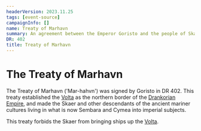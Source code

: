 ```yaml
---
headerVersion: 2023.11.25
tags: [event-source]
campaignInfo: []
name: Treaty of Marhavn
summary: An agreement between the Emperor Goristo and the people of Skaer and Vostok establishing the Volta as the northern boundry of the Drankorian Empire
DR: 402
title: Treaty of Marhavn
---
```

# The Treaty of Marhavn

The Treaty of Marhavn ('Mar-hahvn') was signed by Goristo in DR 402. This treaty established the [Volta](<../../../gazetteer/greater-sembara/rivers/volta-watershed/volta.md>) as the northern border of the [Drankorian Empire](<../../../history/drankorian-era/drankorian-empire.md>), and made the Skaer and other descendants of the ancient mariner cultures living in what is now Sembara and Cymea into imperial subjects.

This treaty forbids the Skaer from bringing ships up the [Volta](<../../../gazetteer/greater-sembara/rivers/volta-watershed/volta.md>).


